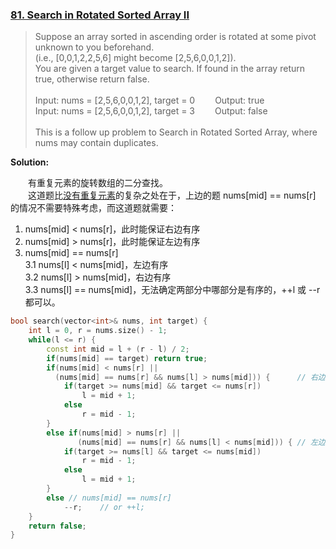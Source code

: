 ### [81. Search in Rotated Sorted Array II](https://leetcode.com/problems/search-in-rotated-sorted-array-ii/description/)

> Suppose an array sorted in ascending order is rotated at some pivot unknown to you beforehand.\
> (i.e., [0,0,1,2,2,5,6] might become [2,5,6,0,0,1,2]).\
> You are given a target value to search. If found in the array return true, otherwise return false.\
> \
> Input: nums = [2,5,6,0,0,1,2], target = 0&emsp;&emsp; Output: true\
> Input: nums = [2,5,6,0,0,1,2], target = 3&emsp;&emsp; Output: false\
> \
> This is a follow up problem to Search in Rotated Sorted Array, where nums may contain duplicates.

**Solution:**

&emsp;&emsp;有重复元素的旋转数组的二分查找。\
&emsp;&emsp;这道题比[没有重复元素](https://leetcode.com/problems/search-in-rotated-sorted-array/description/)的复杂之处在于，上边的题 nums[mid] == nums[r] 的情况不需要特殊考虑，而这道题就需要：

1. nums[mid] < nums[r]，此时能保证右边有序
2. nums[mid] > nums[r]，此时能保证左边有序
3. nums[mid] == nums[r]\
  3.1 nums[l] < nums[mid]，左边有序\
  3.2 nums[l] > nums[mid]，右边有序\
  3.3 nums[l] == nums[mid]，无法确定两部分中哪部分是有序的，++l 或 --r 都可以。

```cpp
bool search(vector<int>& nums, int target) {
    int l = 0, r = nums.size() - 1;
    while(l <= r) {
        const int mid = l + (r - l) / 2;
        if(nums[mid] == target) return true;
        if(nums[mid] < nums[r] || 
          (nums[mid] == nums[r] && nums[l] > nums[mid])) {      // 右边有序
            if(target >= nums[mid] && target <= nums[r])
                l = mid + 1;
            else
                r = mid - 1;
        }
        else if(nums[mid] > nums[r] || 
               (nums[mid] == nums[r] && nums[l] < nums[mid])) { // 左边有序
            if(target >= nums[l] && target <= nums[mid])
                r = mid - 1;
            else
                l = mid + 1;
        }
        else // nums[mid] == nums[r]
            --r;    // or ++l;
    }
    return false;
}
```
